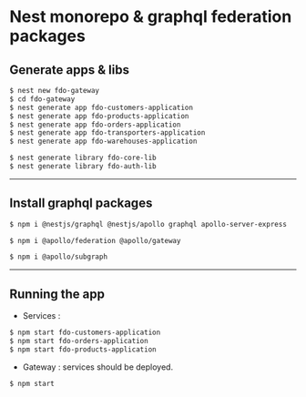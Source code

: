 # Nest monorepo & graphql federation packages

## Generate apps & libs

```bash
$ nest new fdo-gateway
$ cd fdo-gateway
$ nest generate app fdo-customers-application
$ nest generate app fdo-products-application
$ nest generate app fdo-orders-application
$ nest generate app fdo-transporters-application
$ nest generate app fdo-warehouses-application

$ nest generate library fdo-core-lib
$ nest generate library fdo-auth-lib
```

---

## Install graphql packages

```bash
$ npm i @nestjs/graphql @nestjs/apollo graphql apollo-server-express

$ npm i @apollo/federation @apollo/gateway

$ npm i @apollo/subgraph
```

---

## Running the app

- Services :

```bash
$ npm start fdo-customers-application
$ npm start fdo-orders-application
$ npm start fdo-products-application
```

- Gateway : services should be deployed.

```bash
$ npm start
```
